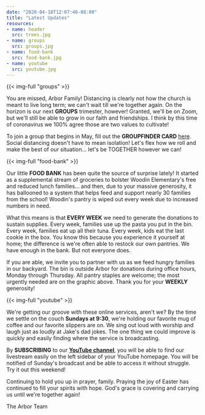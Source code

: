 ```yaml
---
date: "2020-04-18T12:07:46-08:00"
title: "Latest Updates"
resources:
- name: header
  src: trees.jpg
- name: groups
  src: groups.jpg
- name: food-bank
  src: food-bank.jpg
- name: youtube
  src: youtube.jpg
---
```


{{< img-full "groups" >}}

You are missed, Arbor Family! Distancing is clearly not how the church is meant to live long term; we can't wait till we're together again. On the horizon is our next **GROUPS** trimester, however! Granted, we'll be on Zoom, but we'll still be able to grow in our faith and friendships. I think by this time of coronavirus we 100% agree those are two values to cultivate!

To join a group that begins in May, fill out the **GROUPFINDER CARD** [here](https://anachadwick.wufoo.com/forms/m12qoas913vw3et/). Social distancing doesn't have to mean isolation! Let's flex how we roll and make the best of our situation... let's be TOGETHER however we can!
 
{{< img-full "food-bank" >}}

Our little **FOOD BANK** has been quite the source of surprise lately! It started as a supplemental stream of groceries to bolster Woodin Elementary's free and reduced lunch families... and then, due to your massive generosity, it has ballooned to a system that helps feed and support nearly 30 families from the school! Woodin's pantry is wiped out every week due to increased numbers in need.

What this means is that **EVERY WEEK** we need to generate the donations to sustain supplies. Every week, families use up the pasta you put in the bin. Every week, families eat up all their tuna. Every week, kids eat the last cookie in the box. You know this because you experience it yourself at home; the difference is we're often able to restock our own pantries. We have enough in the bank. But not everyone does.

If you are able, we invite you to partner with us as we feed hungry families in our backyard. The bin is outside Arbor for donations during office hours, Monday through Thursday. All pantry staples are welcome; the most urgently needed are on the graphic above. Thank you for your **WEEKLY** generosity!
 
{{< img-full "youtube" >}}

We're getting our groove with these online services, aren't we? By the time we settle on the couch **Sundays at 9:30**, we're holding our favorite mug of coffee and our favorite slippers are on. We sing out loud with worship and laugh just as loudly at Jake's dad jokes. The one thing we could improve is quickly and easily finding where the service is broadcasting.

By **SUBSCRIBING** to our **[YouTube channel](https://www.youtube.com/channel/UCRe_QiHhuGwlIY43ECFopNQ)**, you will be able to find our livestream easily on the left sidebar of your YouTube homepage. You will be notified of Sunday's broadcast and be able to access it without struggle. Try it out this weekend!

Continuing to hold you up in prayer, family. Praying the joy of Easter has continued to fill your spirits with hope. God's grace is covering and carrying us until we're together again!

The Arbor Team
